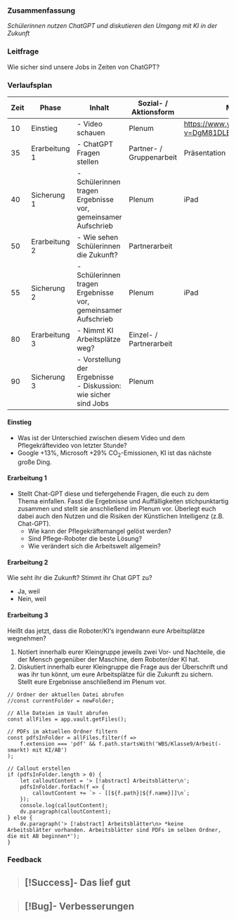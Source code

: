 

### Zusammenfassung
*Schülerinnen nutzen ChatGPT und diskutieren den Umgang mit KI in der Zukunft*

### Leitfrage
Wie sicher sind unsere Jobs in Zeiten von ChatGPT?

### Verlaufsplan
| Zeit | Phase         | Inhalt                                                              | Sozial- / Aktionsform    | Material                                    |
| ---- | ------------- | ------------------------------------------------------------------- | ------------------------ | ------------------------------------------- |
| 10   | Einstieg      | - Video schauen                                                     | Plenum                   | https://www.youtube.com/watch?v=DgM81DLEoAI |
| 35   | Erarbeitung 1 | - ChatGPT Fragen stellen                                            | Partner- / Gruppenarbeit | Präsentation                                |
| 40   | Sicherung 1   | - Schülerinnen tragen Ergebnisse vor, gemeinsamer Aufschrieb        | Plenum                   | iPad                                        |
| 50   | Erarbeitung 2 | - Wie sehen Schülerinnen die Zukunft?                               | Partnerarbeit            |                                             |
| 55   | Sicherung 2   | - Schülerinnen tragen Ergebnisse vor, gemeinsamer Aufschrieb        | Plenum                   | iPad                                        | 
| 80   | Erarbeitung 3 | - Nimmt KI Arbeitsplätze weg?                                       | Einzel- / Partnerarbeit  |                                             |
| 90   | Sicherung 3   | - Vorstellung der Ergebnisse<br> - Diskussion: wie sicher sind Jobs | Plenum                   |                                             |


#### Einstieg
- Was ist der Unterschied zwischen diesem Video und dem Pflegekräftevideo von letzter Stunde?
- Google +13%, Microsoft +29% CO$_2$-Emissionen, KI ist das nächste große Ding.

#### Erarbeitung 1
- Stellt Chat-GPT diese und tiefergehende Fragen, die euch zu dem Thema einfallen. Fasst die Ergebnisse und Auffälligkeiten stichpunktartig zusammen und stellt sie anschließend im Plenum vor. Überlegt euch dabei auch den Nutzen und die Risiken der Künstlichen Intelligenz (z.B. Chat-GPT).
	- Wie kann der Pflegekräftemangel gelöst werden?
	- Sind Pflege-Roboter die beste Lösung?
	- Wie verändert sich die Arbeitswelt allgemein?

#### Erarbeitung 2
Wie seht ihr die Zukunft? Stimmt ihr Chat GPT zu?
- Ja, weil
- Nein, weil

#### Erarbeitung 3
Heißt das jetzt, dass die Roboter/KI‘s irgendwann eure Arbeitsplätze wegnehmen?
1. Notiert innerhalb eurer Kleingruppe jeweils zwei Vor- und Nachteile,
die der Mensch gegenüber der Maschine, dem Roboter/der KI hat.
2. Diskutiert innerhalb eurer Kleingruppe die Frage aus der Überschrift
und was ihr tun könnt, um eure Arbeitsplätze für die Zukunft zu
sichern. Stellt eure Ergebnisse anschließend im Plenum vor.


```dataviewjs
// Ordner der aktuellen Datei abrufen
//const currentFolder = newFolder;

// Alle Dateien im Vault abrufen
const allFiles = app.vault.getFiles();

// PDFs im aktuellen Ordner filtern
const pdfsInFolder = allFiles.filter(f => 
    f.extension === 'pdf' && f.path.startsWith('WBS/Klasse9/Arbeit(-smarkt) mit KI/AB')
);

// Callout erstellen
if (pdfsInFolder.length > 0) {
    let calloutContent = '> [!abstract] Arbeitsblätter\n';
    pdfsInFolder.forEach(f => {
        calloutContent += `> - [[${f.path}|${f.name}]]\n`;
    });
    console.log(calloutContent);
    dv.paragraph(calloutContent);
} else {
    dv.paragraph('> [!abstract] Arbeitsblätter\n> *keine Arbeitsblätter vorhanden. Arbeitsblätter sind PDFs im selben Ordner, die mit AB beginnen*');
}
```





### Feedback
> [!Success]- Das lief gut
> -

> [!Bug]- Verbesserungen
> -
